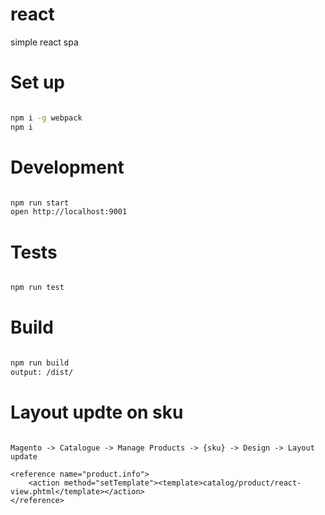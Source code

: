 # react
simple react spa

# Set up

``` bash

npm i -g webpack
npm i

```

# Development
``` bash

npm run start
open http://localhost:9001

```

# Tests
``` bash

npm run test

```

# Build
``` bash

npm run build
output: /dist/

```

# Layout updte on sku

```

Magento -> Catalogue -> Manage Products -> {sku} -> Design -> Layout update

<reference name="product.info">
    <action method="setTemplate"><template>catalog/product/react-view.phtml</template></action>
</reference>

```
